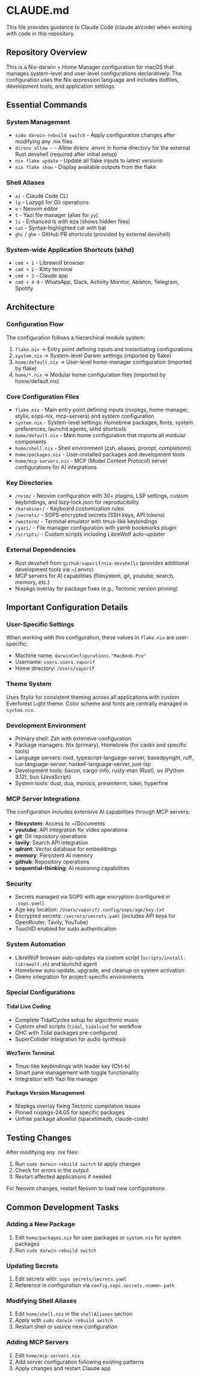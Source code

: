 # CLAUDE.md

This file provides guidance to Claude Code (claude.ai/code) when working with code in this repository.

## Repository Overview

This is a Nix-darwin + Home Manager configuration for macOS that manages system-level and user-level configurations declaratively. The configuration uses the Nix expression language and includes dotfiles, development tools, and application settings.

## Essential Commands

### System Management
- `sudo darwin-rebuild switch` - Apply configuration changes after modifying any .nix files
- `direnv allow ~` - Allow direnv .envrc in home directory for the external Rust devshell (required after initial setup)
- `nix flake update` - Update all flake inputs to latest versions
- `nix flake show` - Display available outputs from the flake

### Shell Aliases
- `ai` - Claude Code CLI
- `lg` - Lazygit for Git operations
- `e` - Neovim editor
- `t` - Yazi file manager (alias for `yy`)
- `ls` - Enhanced ls with eza (shows hidden files)
- `cat` - Syntax-highlighted cat with bat
- `ghc` / `ghm` - GitHub PR shortcuts (provided by external devshell)

### System-wide Application Shortcuts (skhd)
- `cmd + 1` - Librewolf browser
- `cmd + 2` - Kitty terminal
- `cmd + 3` - Claude app
- `cmd + 4-9` - WhatsApp, Slack, Activity Monitor, Ableton, Telegram, Spotify

## Architecture

### Configuration Flow
The configuration follows a hierarchical module system:
1. `flake.nix` → Entry point defining inputs and instantiating configurations
2. `system.nix` → System-level Darwin settings (imported by flake)
3. `home/default.nix` → User-level home-manager configuration (imported by flake)
4. `home/*.nix` → Modular home configuration files (imported by home/default.nix)

### Core Configuration Files
- `flake.nix` - Main entry point defining inputs (nixpkgs, home-manager, stylix, sops-nix, mcp-servers) and system configuration
- `system.nix` - System-level settings: Homebrew packages, fonts, system preferences, launchd agents, skhd shortcuts
- `home/default.nix` - Main home configuration that imports all modular components
- `home/shell.nix` - Shell environment (zsh, aliases, prompt, completions)
- `home/packages.nix` - User-installed packages and development tools
- `home/mcp-servers.nix` - MCP (Model Context Protocol) server configurations for AI integrations

### Key Directories
- `/nvim/` - Neovim configuration with 30+ plugins, LSP settings, custom keybindings, and lazy-lock.json for reproducibility
- `/karabiner/` - Keyboard customization rules
- `/secrets/` - SOPS-encrypted secrets (SSH keys, API tokens)
- `/wezterm/` - Terminal emulator with tmux-like keybindings
- `/yazi/` - File manager configuration with yamb bookmarks plugin
- `/scripts/` - Custom scripts including LibreWolf auto-updater

### External Dependencies
- Rust devshell from `github:vaporif/nix-devshells` (provides additional development tools via ~/.envrc)
- MCP servers for AI capabilities (filesystem, git, youtube, search, memory, etc.)
- Nixpkgs overlay for package fixes (e.g., Tectonic version pinning)

## Important Configuration Details

### User-Specific Settings
When working with this configuration, these values in `flake.nix` are user-specific:
- Machine name: `darwinConfigurations."MacBook-Pro"`
- Username: `users.users.vaporif`
- Home directory: `/Users/vaporif`

### Theme System
Uses Stylix for consistent theming across all applications with custom Everforest Light theme. Color scheme and fonts are centrally managed in `system.nix`.

### Development Environment
- Primary shell: Zsh with extensive configuration
- Package managers: Nix (primary), Homebrew (for casks and specific tools)
- Language servers: nixd, typescript-language-server, basedpyright, ruff, lua-language-server, haskell-language-server, just-lsp
- Development tools: bacon, cargo-info, rusty-man (Rust), uv (Python 3.12), bun (JavaScript)
- System tools: dust, dua, mprocs, presenterm, tokei, hyperfine

### MCP Server Integrations
The configuration includes extensive AI capabilities through MCP servers:
- **filesystem**: Access to ~/Documents
- **youtube**: API integration for video operations
- **git**: Git repository operations
- **tavily**: Search API integration
- **qdrant**: Vector database for embeddings
- **memory**: Persistent AI memory
- **github**: Repository operations
- **sequential-thinking**: AI reasoning capabilities

### Security
- Secrets managed via SOPS with age encryption (configured in `.sops.yaml`)
- Age key location: `/Users/vaporif/.config/sops/age/key.txt`
- Encrypted secrets: `/secrets/secrets.yaml` (includes API keys for OpenRouter, Tavily, YouTube)
- TouchID enabled for sudo authentication

### System Automation
- LibreWolf browser auto-updates via custom script (`scripts/install-librewolf.sh`) and launchd agent
- Homebrew auto-update, upgrade, and cleanup on system activation
- Direnv integration for project-specific environments

### Special Configurations

#### Tidal Live Coding
- Complete TidalCycles setup for algorithmic music
- Custom shell scripts (`tidal`, `tidalvim`) for workflow
- GHC with Tidal packages pre-configured
- SuperCollider integration for audio synthesis

#### WezTerm Terminal
- Tmux-like keybindings with leader key (Ctrl-b)
- Smart pane management with toggle functionality
- Integration with Yazi file manager

#### Package Version Management
- Nixpkgs overlay fixing Tectonic compilation issues
- Pinned nixpkgs-24.05 for specific packages
- Unfree package allowlist (spacetimedb, claude-code)

## Testing Changes

After modifying any .nix files:
1. Run `sudo darwin-rebuild switch` to apply changes
2. Check for errors in the output
3. Restart affected applications if needed

For Neovim changes, restart Neovim to load new configurations.

## Common Development Tasks

### Adding a New Package
1. Edit `home/packages.nix` for user packages or `system.nix` for system packages
2. Run `sudo darwin-rebuild switch`

### Updating Secrets
1. Edit secrets with: `sops secrets/secrets.yaml`
2. Reference in configuration via `config.sops.secrets.<name>.path`

### Modifying Shell Aliases
1. Edit `home/shell.nix` in the `shellAliases` section
2. Apply with `sudo darwin-rebuild switch`
3. Restart shell or source new configuration

### Adding MCP Servers
1. Edit `home/mcp-servers.nix`
2. Add server configuration following existing patterns
3. Apply changes and restart Claude app
